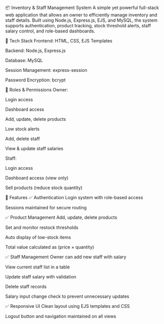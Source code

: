 📦 Inventory & Staff Management System
A simple yet powerful full-stack web application that allows an owner to efficiently manage inventory and staff details. Built using Node.js, Express.js, EJS, and MySQL, the system supports authentication, product tracking, stock threshold alerts, staff salary control, and role-based dashboards.

🔧 Tech Stack
Frontend: HTML, CSS, EJS Templates

Backend: Node.js, Express.js

Database: MySQL

Session Management: express-session

Password Encryption: bcrypt

👤 Roles & Permissions
Owner:

Login access

Dashboard access

Add, update, delete products

Low stock alerts

Add, delete staff

View & update staff salaries

Staff:

Login access

Dashboard access (view only)

Sell products (reduce stock quantity)

📁 Features
✅ Authentication
Login system with role-based access

Sessions maintained for secure routing

✅ Product Management
Add, update, delete products

Set and monitor restock thresholds

Auto display of low-stock items

Total value calculated as (price × quantity)

✅ Staff Management
Owner can add new staff with salary

View current staff list in a table

Update staff salary with validation

Delete staff records

Salary input change check to prevent unnecessary updates

✅ Responsive UI
Clean layout using EJS templates and CSS

Logout button and navigation maintained on all views

